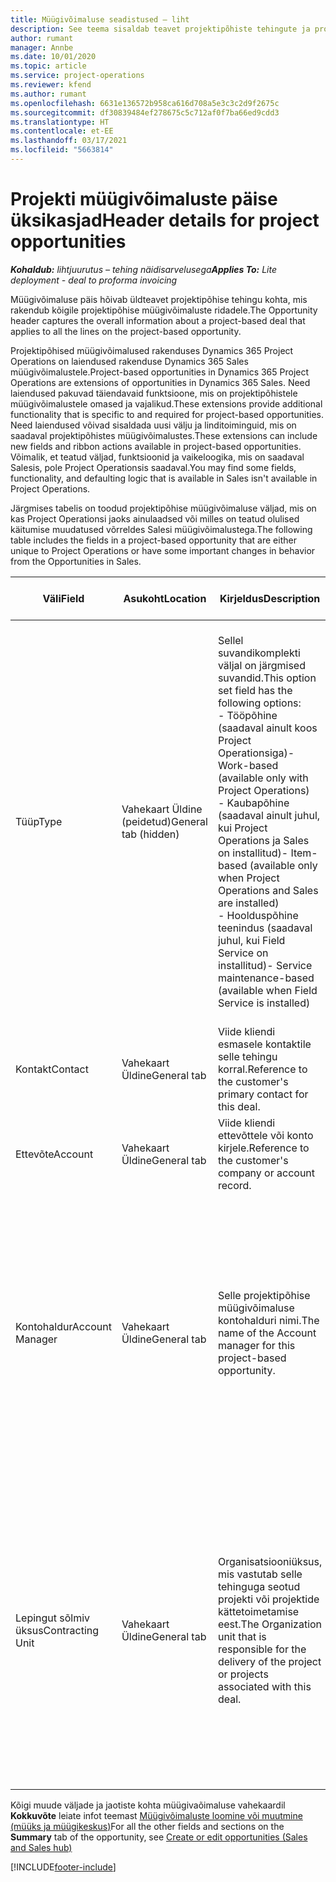 ```yaml
---
title: Müügivõimaluse seadistused – liht
description: See teema sisaldab teavet projektipõhiste tehingute ja projektipõhiste müügivõimaluste ridade kohta.
author: rumant
manager: Annbe
ms.date: 10/01/2020
ms.topic: article
ms.service: project-operations
ms.reviewer: kfend
ms.author: rumant
ms.openlocfilehash: 6631e136572b958ca616d708a5e3c3c2d9f2675c
ms.sourcegitcommit: df30839484ef278675c5c712af0f7ba66ed9cdd3
ms.translationtype: HT
ms.contentlocale: et-EE
ms.lasthandoff: 03/17/2021
ms.locfileid: "5663814"
---
```

# <a name="header-details-for-project-opportunities"></a><span data-ttu-id="2fbd6-103">Projekti müügivõimaluste päise üksikasjad</span><span class="sxs-lookup"><span data-stu-id="2fbd6-103">Header details for project opportunities</span></span>

<span data-ttu-id="2fbd6-104">_**Kohaldub:** lihtjuurutus – tehing näidisarvelusega_</span><span class="sxs-lookup"><span data-stu-id="2fbd6-104">_**Applies To:** Lite deployment - deal to proforma invoicing_</span></span>

<span data-ttu-id="2fbd6-105">Müügivõimaluse päis hõivab üldteavet projektipõhise tehingu kohta, mis rakendub kõigile projektipõhise müügivõimaluste ridadele.</span><span class="sxs-lookup"><span data-stu-id="2fbd6-105">The Opportunity header captures the overall information about a project-based deal that applies to all the lines on the project-based opportunity.</span></span>

<span data-ttu-id="2fbd6-106">Projektipõhised müügivõimalused rakenduses Dynamics 365 Project Operations on laiendused rakenduse Dynamics 365 Sales müügivõimalustele.</span><span class="sxs-lookup"><span data-stu-id="2fbd6-106">Project-based opportunities in Dynamics 365 Project Operations are extensions of opportunities in Dynamics 365 Sales.</span></span> <span data-ttu-id="2fbd6-107">Need laiendused pakuvad täiendavaid funktsioone, mis on projektipõhistele müügivõimalustele omased ja vajalikud.</span><span class="sxs-lookup"><span data-stu-id="2fbd6-107">These extensions provide additional functionality that is specific to and required for project-based opportunities.</span></span> <span data-ttu-id="2fbd6-108">Need laiendused võivad sisaldada uusi välju ja linditoiminguid, mis on saadaval projektipõhistes müügivõimalustes.</span><span class="sxs-lookup"><span data-stu-id="2fbd6-108">These extensions can include new fields and ribbon actions available in project-based opportunities.</span></span> <span data-ttu-id="2fbd6-109">Võimalik, et teatud väljad, funktsioonid ja vaikeloogika, mis on saadaval Salesis, pole Project Operationsis saadaval.</span><span class="sxs-lookup"><span data-stu-id="2fbd6-109">You may find some fields, functionality, and defaulting logic that is available in Sales isn't available in Project Operations.</span></span>

<span data-ttu-id="2fbd6-110">Järgmises tabelis on toodud projektipõhise müügivõimaluse väljad, mis on kas Project Operationsi jaoks ainulaadsed või milles on teatud olulised käitumise muudatused võrreldes Salesi müügivõimalustega.</span><span class="sxs-lookup"><span data-stu-id="2fbd6-110">The following table includes the fields in a project-based opportunity that are either unique to Project Operations or have some important changes in behavior from the Opportunities in Sales.</span></span>

| <span data-ttu-id="2fbd6-111">**Väli**</span><span class="sxs-lookup"><span data-stu-id="2fbd6-111">**Field**</span></span> | <span data-ttu-id="2fbd6-112">**Asukoht**</span><span class="sxs-lookup"><span data-stu-id="2fbd6-112">**Location**</span></span> | <span data-ttu-id="2fbd6-113">**Kirjeldus**</span><span class="sxs-lookup"><span data-stu-id="2fbd6-113">**Description**</span></span> | <span data-ttu-id="2fbd6-114">**Allavoolu mõjud**</span><span class="sxs-lookup"><span data-stu-id="2fbd6-114">**Downstream impact**</span></span> |
| --- | --- | --- | --- |
| <span data-ttu-id="2fbd6-115">Tüüp</span><span class="sxs-lookup"><span data-stu-id="2fbd6-115">Type</span></span> | <span data-ttu-id="2fbd6-116">Vahekaart Üldine (peidetud)</span><span class="sxs-lookup"><span data-stu-id="2fbd6-116">General tab (hidden)</span></span> | <span data-ttu-id="2fbd6-117">Sellel suvandikomplekti väljal on järgmised suvandid.</span><span class="sxs-lookup"><span data-stu-id="2fbd6-117">This option set field has the following options:</span></span></br><span data-ttu-id="2fbd6-118">- Tööpõhine (saadaval ainult koos Project Operationsiga)</span><span class="sxs-lookup"><span data-stu-id="2fbd6-118">- Work-based (available only with Project Operations)</span></span></br><span data-ttu-id="2fbd6-119">- Kaubapõhine (saadaval ainult juhul, kui Project Operations ja Sales on installitud)</span><span class="sxs-lookup"><span data-stu-id="2fbd6-119">- Item-based (available only when Project Operations and Sales are installed)</span></span></br><span data-ttu-id="2fbd6-120">- Hoolduspõhine teenindus (saadaval juhul, kui Field Service on installitud)</span><span class="sxs-lookup"><span data-stu-id="2fbd6-120">- Service maintenance-based (available when Field Service is installed)</span></span> | <span data-ttu-id="2fbd6-121">Kui kasutate rakendust Project Operations, seatakse selle välja väärtuseks automaatselt **Tööpõhine**, mistõttu klassifitseerub müügivõimalus projektipõhisena.</span><span class="sxs-lookup"><span data-stu-id="2fbd6-121">When you use Project Operations, this field value is automatically set to **Work-based** which classifies the Opportunity as project-based.</span></span> <span data-ttu-id="2fbd6-122">Müügivõimalus peaks olema projektipõhine, et lubada kõik projektiga seotud laiendused ja funktsioonid selle tehingu allavoolu müügiprotsesside jaoks.</span><span class="sxs-lookup"><span data-stu-id="2fbd6-122">An Opportunity should be project-based to enable all project-specific extensions and functionality in the downstream sales process for this deal.</span></span> |
| <span data-ttu-id="2fbd6-123">Kontakt</span><span class="sxs-lookup"><span data-stu-id="2fbd6-123">Contact</span></span> | <span data-ttu-id="2fbd6-124">Vahekaart Üldine</span><span class="sxs-lookup"><span data-stu-id="2fbd6-124">General tab</span></span> | <span data-ttu-id="2fbd6-125">Viide kliendi esmasele kontaktile selle tehingu korral.</span><span class="sxs-lookup"><span data-stu-id="2fbd6-125">Reference to the customer's primary contact for this deal.</span></span> | |
| <span data-ttu-id="2fbd6-126">Ettevõte</span><span class="sxs-lookup"><span data-stu-id="2fbd6-126">Account</span></span> | <span data-ttu-id="2fbd6-127">Vahekaart Üldine</span><span class="sxs-lookup"><span data-stu-id="2fbd6-127">General tab</span></span> | <span data-ttu-id="2fbd6-128">Viide kliendi ettevõttele või konto kirjele.</span><span class="sxs-lookup"><span data-stu-id="2fbd6-128">Reference to the customer's company or account record.</span></span> | |
| <span data-ttu-id="2fbd6-129">Kontohaldur</span><span class="sxs-lookup"><span data-stu-id="2fbd6-129">Account Manager</span></span> | <span data-ttu-id="2fbd6-130">Vahekaart Üldine</span><span class="sxs-lookup"><span data-stu-id="2fbd6-130">General tab</span></span> | <span data-ttu-id="2fbd6-131">Selle projektipõhise müügivõimaluse kontohalduri nimi.</span><span class="sxs-lookup"><span data-stu-id="2fbd6-131">The name of the Account manager for this project-based opportunity.</span></span> | <span data-ttu-id="2fbd6-132">Kontohaldur vastutab kuni selle projekti lõpuleviimiseni kliendisuhete haldamise eest.</span><span class="sxs-lookup"><span data-stu-id="2fbd6-132">The Account manager is responsible for managing the relationship with the customer through the completion of this project.</span></span> <span data-ttu-id="2fbd6-133">Vastavalt kontohalduriga seotud broneeritud ressursi kirjele on lepingut sõlmiv üksus vaikeväärtusega.</span><span class="sxs-lookup"><span data-stu-id="2fbd6-133">Based on the bookable resource record tied to the Account manager, the contracting unit is defaulted.</span></span> |
| <span data-ttu-id="2fbd6-134">Lepingut sõlmiv üksus</span><span class="sxs-lookup"><span data-stu-id="2fbd6-134">Contracting Unit</span></span> | <span data-ttu-id="2fbd6-135">Vahekaart Üldine</span><span class="sxs-lookup"><span data-stu-id="2fbd6-135">General tab</span></span> | <span data-ttu-id="2fbd6-136">Organisatsiooniüksus, mis vastutab selle tehinguga seotud projekti või projektide kättetoimetamise eest.</span><span class="sxs-lookup"><span data-stu-id="2fbd6-136">The Organization unit that is responsible for the delivery of the project or projects associated with this deal.</span></span> | <span data-ttu-id="2fbd6-137">Lepingut sõlmiv üksus on ettevõtte see allüksus, kes pärast tehingu sulgemist projekti(d) teostab.</span><span class="sxs-lookup"><span data-stu-id="2fbd6-137">The contracting unit is the division of the company that will complete the project(s) after the deal is closed.</span></span> <span data-ttu-id="2fbd6-138">Igal lepingut sõlmival üksusel on valuuta ja seda valuutat kasutatakse prognoositavate ja tegelike projekti käigus tekkinud kulude aruandluseks.</span><span class="sxs-lookup"><span data-stu-id="2fbd6-138">Every contracting unit has a currency, and this currency is used to report estimated and actual costs incurred during the project.</span></span> |

<span data-ttu-id="2fbd6-139">Kõigi muude väljade ja jaotiste kohta müügivaõimaluse vahekaardil **Kokkuvõte** leiate infot teemast [Müügivõimaluste loomine või muutmine (müüks ja müügikeskus)](https://docs.microsoft.com/dynamics365/sales-enterprise/create-edit-opportunity-sales)</span><span class="sxs-lookup"><span data-stu-id="2fbd6-139">For all the other fields and sections on the **Summary** tab of the opportunity, see [Create or edit opportunities (Sales and Sales hub)](https://docs.microsoft.com/dynamics365/sales-enterprise/create-edit-opportunity-sales)</span></span>


[!INCLUDE[footer-include](../../includes/footer-banner.md)]
